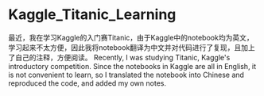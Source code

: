 # Kaggle_Titanic_Learning
最近，我在学习Kaggle的入门赛Titanic，由于Kaggle中的notebook均为英文，学习起来不太方便，因此我将notebook翻译为中文并对代码进行了复现，且加上了自己的注释，方便阅读。
Recently, I was studying Titanic, Kaggle's introductory competition. Since the notebooks in Kaggle are all in English, it is not convenient to learn, so I translated the notebook into Chinese and reproduced the code, and added my own notes.
